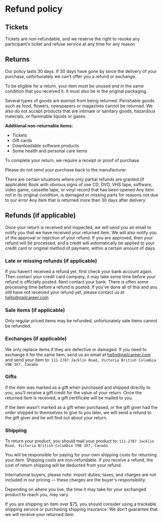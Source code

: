 
# Refund policy

## Tickets

Tickets are non-refundable, and we reserve the right to revoke any participant's ticket and refuse service at any time for any reason

## Returns

Our policy lasts 30 days. If 30 days have gone by since the delivery of your purchase, unfortunately we can’t offer you a refund or exchange.

To be eligible for a return, your item must be unused and in the same condition that you received it. It must also be in the original packaging.

Several types of goods are exempt from being returned. Perishable goods such as food, flowers, newspapers or magazines cannot be returned. We also do not accept products that are intimate or sanitary goods, hazardous materials, or flammable liquids or gases.

**Additional non-returnable items:**
- Tickets
- Gift cards
- Downloadable software products 
- Some health and personal care items 

To complete your return, we require a receipt or proof of purchase.

Please do not send your purchase back to the manufacturer.

There are certain situations where only partial refunds are granted (if applicable) 
Book with obvious signs of use 
CD, DVD, VHS tape, software, video game, cassette tape, or vinyl record that has been opened 
Any item not in its original condition, is damaged or missing parts for reasons not due to our error 
Any item that is returned more than 30 days after delivery

## Refunds (if applicable)

Once your return is received and inspected, we will send you an email to notify you that we have received your returned item. We will also notify you of the approval or rejection of your refund. 
If you are approved, then your refund will be processed, and a credit will automatically be applied to your credit card or original method of payment, within a certain amount of days.

### Late or missing refunds (if applicable)

If you haven’t received a refund yet, first check your bank account again. 
Then contact your credit card company, it may take some time before your refund is officially posted. 
Next contact your bank. There is often some processing time before a refund is posted. 
If you’ve done all of this and you still have not received your refund yet, please contact us at hello@nailcareer.com

### Sale items (if applicable)

Only regular priced items may be refunded, unfortunately sale items cannot be refunded.

### Exchanges (if applicable)

We only replace items if they are defective or damaged. If you need to exchange it for the same item, send us an email at hello@nailcareer.com and send your item to: `111-2787 Jacklin Road, Victoria British Columbia V9B 3X7, Canada`

### Gifts

If the item was marked as a gift when purchased and shipped directly to you, you’ll receive a gift credit for the value of your return. Once the returned item is received, a gift certificate will be mailed to you.

If the item wasn’t marked as a gift when purchased, or the gift giver had the order shipped to themselves to give to you later, we will send a refund to the gift giver and he will find out about your return.

### Shipping

To return your product, you should mail your product to: `111-2787 Jacklin Road, Victoria British Columbia V9B 3X7, Canada`

You will be responsible for paying for your own shipping costs for returning your item. Shipping costs are non-refundable. If you receive a refund, the cost of return shipping will be deducted from your refund.

International buyers, please note: import duties, taxes, and charges are not included in our pricing — these charges are the buyer's responsibility.

Depending on where you live, the time it may take for your exchanged product to reach you, may vary.

If you are shipping an item over $75, you should consider using a trackable shipping service or purchasing shipping insurance. We don’t guarantee that we will receive your returned item.

